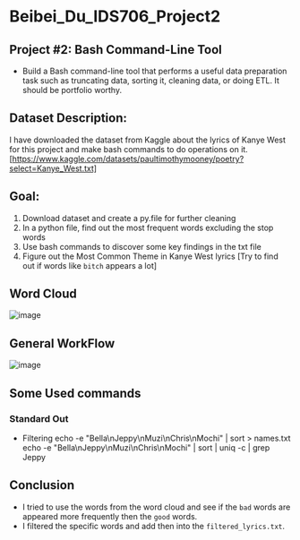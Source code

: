 # Beibei_Du_IDS706_Project2
## Project #2: Bash Command-Line Tool
- Build a Bash command-line tool that performs a useful data preparation task such as truncating data, sorting it, cleaning data, or doing ETL. It should be portfolio worthy.

## Dataset Description:
I have downloaded the dataset from Kaggle about the lyrics of Kanye West for this project and make bash commands to do operations on it. [https://www.kaggle.com/datasets/paultimothymooney/poetry?select=Kanye_West.txt]

## Goal:
1. Download dataset and create a py.file for further cleaning
2. In a python file, find out the most frequent words excluding the stop words
3. Use bash commands to discover some key findings in the txt file
4. Figure out the Most Common Theme in Kanye West lyrics [Try to find out if words like `bitch` appears a lot]

## Word Cloud
![image](https://github.com/nogibjj/Beibei_Du_IDS706_Project2/blob/main/output.png)

## General WorkFlow
![image](https://github.com/nogibjj/Beibei_Du_IDS706_Project2/blob/main/Screen%20Shot%202022-10-09%20at%2011.21.46%20PM.png)

## Some Used commands
### Standard Out
* Filtering
echo -e "Bella\nJeppy\nMuzi\nChris\nMochi" | sort > names.txt
echo -e "Bella\nJeppy\nMuzi\nChris\nMochi" | sort | uniq -c | grep Jeppy

## Conclusion
- I tried to use the words from the word cloud and see if the `bad` words are appeared more frequently then the `good` words.
- I filtered the specific words and add then into the `filtered_lyrics.txt`.


